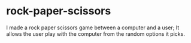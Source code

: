 # rock-paper-scissors
I made a rock paper scissors game between a computer and a user; It allows the user play with the computer from the random options it picks.

